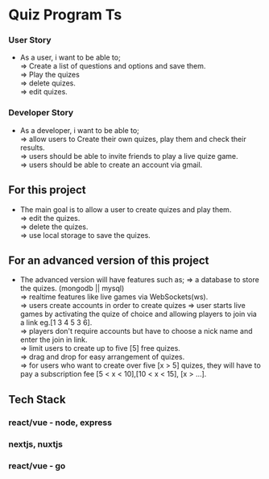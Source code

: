 # Quiz Program Ts

### User Story
* As a user, i want to be able to; \
=> Create a list of questions and options and save them. \
=> Play the quizes \
=> delete quizes. \
=> edit quizes.

### Developer Story
* As a developer, i want to be able to; \
=> allow users to Create their own quizes, play them and check their results.\
=> users should be able to invite friends to play a live quize game. \
=> users should be able to create an account via gmail.


## For this project
* The main goal is to allow a user to create quizes and play them. \
=> edit the quizes. \
=> delete the quizes. \
=> use local storage to save the quizes.


## For an advanced version of this project
* The advanced version will have features such as;
=> a database to store the quizes. (mongodb || mysql) \
=> realtime features like live games via WebSockets(ws). \
=> users create accounts in order to create quizes
=> user starts live games by activating the quize of choice and allowing players to join via a link eg.[1 3 4 5 3 6]. \
=> players don't require accounts but have to choose a nick name and enter the join in link. \
=> limit users to create up to five [5] free quizes. \
=> drag and drop for easy arrangement of quizes. \
=> for users who want to create over five [x > 5] quizes, they will have to pay a subscription fee [5 < x < 10],[10 < x < 15], [x > ...].

## Tech Stack
### react/vue - node, express
### nextjs, nuxtjs
### react/vue - go